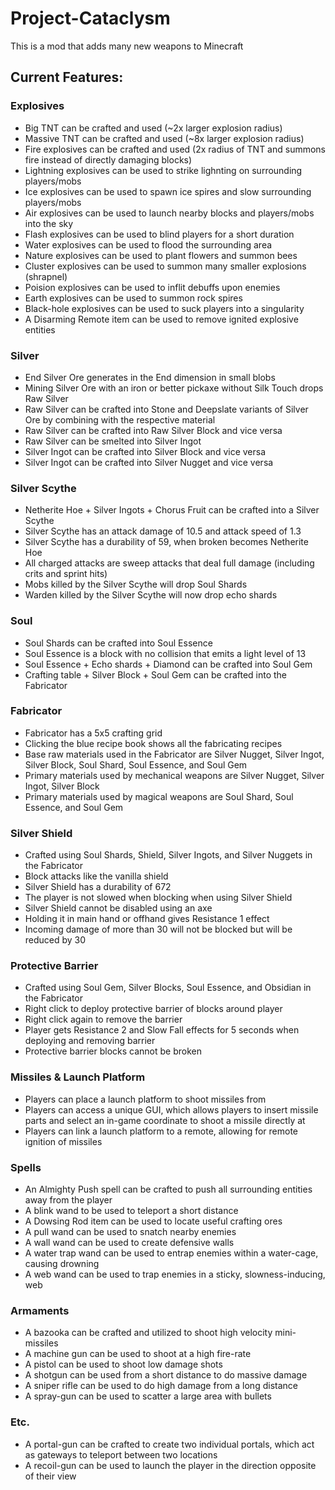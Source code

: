# Project-Cataclysm

This is a mod that adds many new weapons to Minecraft

## Current Features:
### Explosives
- Big TNT can be crafted and used (~2x larger explosion radius)
- Massive TNT can be crafted and used (~8x larger explosion radius)
- Fire explosives can be crafted and used (2x radius of TNT and summons fire instead of directly damaging blocks)
- Lightning explosives can be used to strike lighnting on surrounding players/mobs
- Ice explosives can be used to spawn ice spires and slow surrounding players/mobs
- Air explosives can be used to launch nearby blocks and players/mobs into the sky
- Flash explosives can be used to blind players for a short duration
- Water explosives can be used to flood the surrounding area
- Nature explosives can be used to plant flowers and summon bees
- Cluster explosives can be used to summon many smaller explosions (shrapnel)
- Poision explosives can be used to inflit debuffs upon enemies
- Earth explosives can be used to summon rock spires
- Black-hole explosives can be used to suck players into a singularity
- A Disarming Remote item can be used to remove ignited explosive entities

### Silver
- End Silver Ore generates in the End dimension in small blobs
- Mining Silver Ore with an iron or better pickaxe without Silk Touch drops Raw Silver
- Raw Silver can be crafted into Stone and Deepslate variants of Silver Ore by combining with the respective material
- Raw Silver can be crafted into Raw Silver Block and vice versa
- Raw Silver can be smelted into Silver Ingot
- Silver Ingot can be crafted into Silver Block and vice versa
- Silver Ingot can be crafted into Silver Nugget and vice versa

### Silver Scythe
- Netherite Hoe + Silver Ingots + Chorus Fruit can be crafted into a Silver Scythe
- Silver Scythe has an attack damage of 10.5 and attack speed of 1.3
- Silver Scythe has a durability of 59, when broken becomes Netherite Hoe
- All charged attacks are sweep attacks that deal full damage (including crits and sprint hits)
- Mobs killed by the Silver Scythe will drop Soul Shards
- Warden killed by the Silver Scythe will now drop echo shards

### Soul
- Soul Shards can be crafted into Soul Essence
- Soul Essence is a block with no collision that emits a light level of 13
- Soul Essence + Echo shards + Diamond can be crafted into Soul Gem
- Crafting table + Silver Block + Soul Gem can be crafted into the Fabricator

### Fabricator
- Fabricator has a 5x5 crafting grid
- Clicking the blue recipe book shows all the fabricating recipes
- Base raw materials used in the Fabricator are Silver Nugget, Silver Ingot, Silver Block, Soul Shard, Soul Essence, and Soul Gem
- Primary materials used by mechanical weapons are Silver Nugget, Silver Ingot, Silver Block
- Primary materials used by magical weapons are Soul Shard, Soul Essence, and Soul Gem

### Silver Shield
- Crafted using Soul Shards, Shield, Silver Ingots, and Silver Nuggets in the Fabricator
- Block attacks like the vanilla shield
- Silver Shield has a durability of 672
- The player is not slowed when blocking when using Silver Shield
- Silver Shield cannot be disabled using an axe
- Holding it in main hand or offhand gives Resistance 1 effect
- Incoming damage of more than 30 will not be blocked but will be reduced by 30

### Protective Barrier
- Crafted using Soul Gem, Silver Blocks, Soul Essence, and Obsidian in the Fabricator
- Right click to deploy protective barrier of blocks around player
- Right click again to remove the barrier
- Player gets Resistance 2 and Slow Fall effects for 5 seconds when deploying and removing barrier
- Protective barrier blocks cannot be broken

### Missiles & Launch Platform
- Players can place a launch platform to shoot missiles from
- Players can access a unique GUI, which allows players to insert missile parts and select an in-game coordinate to shoot a missile directly at
- Players can link a launch platform to a remote, allowing for remote ignition of missiles

### Spells
- An Almighty Push spell can be crafted to push all surrounding entities away from the player
- A blink wand to be used to teleport a short distance
- A Dowsing Rod item can be used to locate useful crafting ores
- A pull wand can be used to snatch nearby enemies
- A wall wand can be used to create defensive walls
- A water trap wand can be used to entrap enemies within a water-cage, causing drowning
- A web wand can be used to trap enemies in a sticky, slowness-inducing, web

### Armaments
- A bazooka can be crafted and utilized to shoot high velocity mini-missiles
- A machine gun can be used to shoot at a high fire-rate
- A pistol can be used to shoot low damage shots
- A shotgun can be used from a short distance to do massive damage
- A sniper rifle can be used to do high damage from a long distance
- A spray-gun can be used to scatter a large area with bullets

### Etc.
- A portal-gun can be crafted to create two individual portals, which act as gateways to teleport between two locations
- A recoil-gun can be used to launch the player in the direction opposite of their view
